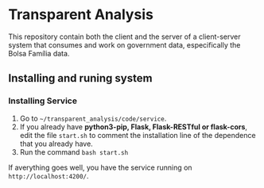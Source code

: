 # Transparent Analysis
This repository contain both the client and the server of a client-server system that consumes and work on government data, especifically the Bolsa Família data.

## Installing and runing system

### Installing Service
1. Go to `~/transparent_analysis/code/service`.
2. If you already have **python3-pip, Flask, Flask-RESTful or flask-cors**, edit the file `start.sh` to comment the installation line of the dependence that you already have.
3. Run the command `bash start.sh`

If averything goes well, you have the service running on `http://localhost:4200/`.

